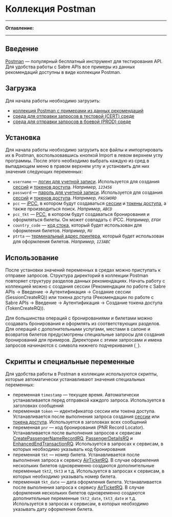 # Коллекция Postman

-----

**Оглавление:**
<!-- toc -->

-----

## Введение

[Postman](https://www.getpostman.com) — популярный бесплатный инструмент для тестирования API. Для удобства работы с Sabre APIs все примеры из данных рекомендаций доступны в виде коллекции Postman.

## Загрузка

Для начала работы необходимо загрузить:
- [коллекция Postman с примерами из данных рекомендаций](https://andreypolyak.github.io/sabre-apis-ru/assets/postman/sabre_apis_recommendations.postman_collection.json)
- [среда для отправки запросов в тестовой (CERT) среде](https://andreypolyak.github.io/sabre-apis-ru/assets/postman/CERT.postman_environment.json)
- [среда для отправки запросов в боевой (PROD) среде](https://andreypolyak.github.io/sabre-apis-ru/assets/postman/PROD.postman_environment.json)

## Установка

Для начала работы необходимо загрузить все файлы и импортировать их в Postman, воспользовавшись кнопкой Import в левом верхнем углу программы. После этого необходимо выбрать каждую из сред в выпадающем меню в правом верхнем углу и установить для них значения следующих переменных:
- ```username``` — [логин для учетной записи](configuration.md#uchetnie_zapisi_polzovatelei_epr). Используется для создания [сессий](authentication.md#sessii) и [токенов доступа](authentication.md#tokeni_dostupa). *Например, ```123456```*
- ```password``` — [пароль для учетной записи](configuration.md#uchetnie_zapisi_polzovatelei_epr). Используется для создания [сессий](authentication.md#sessii) и [токенов доступа](authentication.md#tokeni_dostupa). *Например, ```PASSWORD```*
- ```pcc``` — [iPCC](configuration.md#pcc), в котором будут создаваться [сессии](authentication.md#sessii) и [токены доступа](authentication.md#tokeni_dostupa), а также производиться поиск. *Например, ```ABCD```*
- ```pcc_tkt``` — [PCC](configuration.md#pcc), в котором будут создаваться бронирования и оформляться билеты. Он может совпадать с iPCC. *Например, ```EFGH```*
- ```country_code``` — [код стока](issue-ticket.md#vibor_stoka), который будет использован для оформления билетов. *Например, ```RU```*
- ```ptrta``` — [терминальный адрес принтера](configuration.md#terminalnie_adresa_ta_lniata), который будет использован для оформления билетов. *Например, ```123ABC```*

## Использование

После установки значений переменных в средах можно приступать к отправке запросов. Структура директорий в коллекции Postman повторяет структуру разделов данных рекомендациях. Начать работу с коллекцией можно с создания сессии (Рекомендации по работе с Sabre APIs → Введение → Аутентификация → Создание сессии (SessionCreateRQ)) или токена доступа (Рекомендации по работе с Sabre APIs → Введение → Аутентификация → Создание токена доступа (TokenCreateRQ)).

Для большинства операций с бронированиями и билетами можно создавать бронирования и оформлять из соответствующих разделов. Для операций с дополнительными услугами, местами в салоне и возвратов билетов предусмотрены специальные запросы для создания бронирований для примеров. Директории с этими запросами и имена запросов начинаются с символа нижнего подчеркивания (```_```).

## Скрипты и специальные переменные

Для удобства работы в Postman в коллекции используются скрипты, которые автоматически устанавливают значения специальных переменных:
- переменная ```timestamp``` — текущее время. Автоматически устанавливается перед отправкой каждого запроса. Используется в заголовках сообщений
- переменная ```token``` — идентификатор сессии или токена доступа. Устанавливается после выполнения запроса создания [сессии](authentication.md#sessii) или [токена доступа](authentication.md#tokeni_dostupa). Используется в заголовках всех сообщений 
- переменная ```pnr``` — код бронирования (PNR Record Locator). Устанавливается после выполнения запросов к сервисам [CreatePassengerNameRecordRQ](https://developer.sabre.com/docs/read/soap_apis/air/book/create_passenger_name_record), [PassengerDetailsRQ](https://developer.sabre.com/docs/soap_apis/management/itinerary/Passenger_Details) и [EnhancedEndTransactionRQ](https://developer.sabre.com/docs/soap_apis/utility/reservation/enhanced_end_transaction). Используется в запросах к сервисам, в которых необходимо указывать код бронирования
- переменная ```tkt``` — номер билета. Устанавливается после выполнения запроса к сервису [AirTicketRQ](https://developer.sabre.com/docs/soap_apis/air/fulfill/enhanced_air_ticket). В случае оформления нескольких билетов одновременно создаются дополнительные переменные ```tkt2```, ```tkt3``` и т.д. Используется в запросах к сервисам, в которых необходимо указывать номер билета.
- переменная ```tkt_date``` — дата оформления билета. Устанавливается после выполнения запроса к сервису [AirTicketRQ](https://developer.sabre.com/docs/soap_apis/air/fulfill/enhanced_air_ticket). В случае оформления нескольких билетов одновременно создаются дополнительные переменные ```tkt2_date```, ```tkt3_date``` и т.д. Используется в запросах к сервисам, в которых необходимо указывать дату оформления билета.
